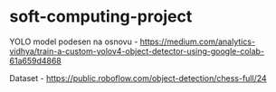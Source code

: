 # soft-computing-project

YOLO model podesen na osnovu - https://medium.com/analytics-vidhya/train-a-custom-yolov4-object-detector-using-google-colab-61a659d4868

Dataset - https://public.roboflow.com/object-detection/chess-full/24

